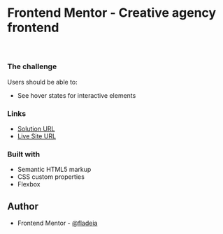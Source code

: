 # Frontend Mentor - Creative agency frontend
<h1>
  <img src="">
</h1>

### The challenge

Users should be able to:
- See hover states for interactive elements

### Links

- [Solution URL](https://github.com/fladeia/creative-agency-frontend-mentor)
- [Live Site URL](https://elegant-benz-456130.netlify.app)

### Built with

- Semantic HTML5 markup
- CSS custom properties
- Flexbox

## Author

- Frontend Mentor - [@fladeia](https://www.frontendmentor.io/profile/fladeia)
